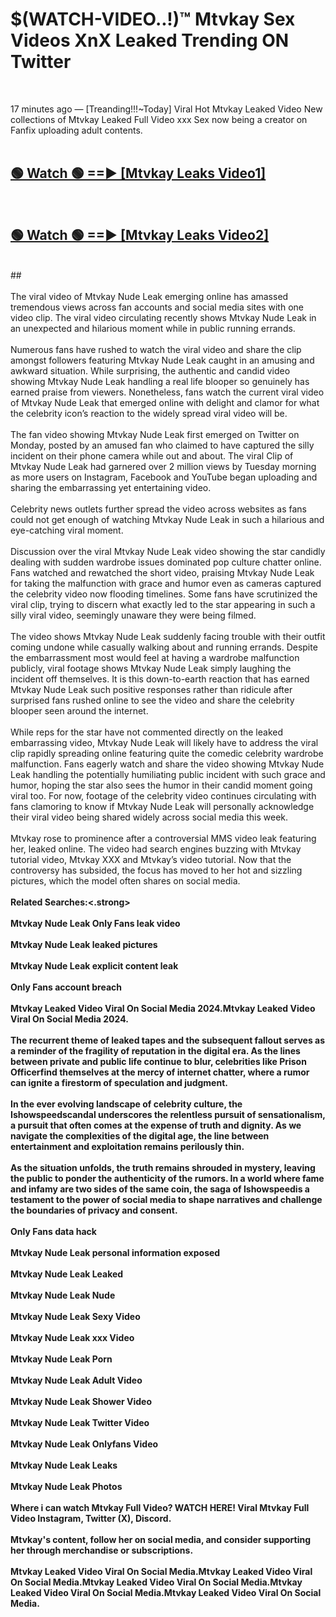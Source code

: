 # $(WATCH-VIDEO..!)™ Mtvkay Sex Videos XnX Leaked Trending ON Twitter<br>
<br>

17 minutes ago — [Treanding!!!~Today] Viral Hot Mtvkay Leaked Video New collections of Mtvkay Leaked Full Video xxx Sex now being a creator on Fanfix uploading adult contents.
<br>
 <br>

##  <a href="https://best2vid.blogspot.com?title=Mtvkay">🟢 Watch 🟢 ==► [Mtvkay Leaks Video1]</a><br>
  <br>

##  <a href="https://best2vid.blogspot.com?title=Mtvkay">🟢 Watch 🟢 ==► [Mtvkay Leaks Video2]</a><br>
  <br>
  ##
  <br>
  <br>
The viral video of Mtvkay Nude Leak emerging online has amassed tremendous views across fan accounts and social media sites with one video clip. The viral video circulating recently shows Mtvkay Nude Leak in an unexpected and hilarious moment while in public running errands.
<br><br>
Numerous fans have rushed to watch the viral video and share the clip amongst followers featuring Mtvkay Nude Leak caught in an amusing and awkward situation. While surprising, the authentic and candid video showing Mtvkay Nude Leak handling a real life blooper so genuinely has earned praise from viewers. Nonetheless, fans watch the current viral video of Mtvkay Nude Leak that emerged online with delight and clamor for what the celebrity icon’s reaction to the widely spread viral video will be.
<br><br>
The fan video showing Mtvkay Nude Leak first emerged on Twitter on Monday, posted by an amused fan who claimed to have captured the silly incident on their phone camera while out and about. The viral Clip of Mtvkay Nude Leak had garnered over 2 million views by Tuesday morning as more users on Instagram, Facebook and YouTube began uploading and sharing the embarrassing yet entertaining video.
<br><br>
Celebrity news outlets further spread the video across websites as fans could not get enough of watching Mtvkay Nude Leak in such a hilarious and eye-catching viral moment.
<br><br>
Discussion over the viral Mtvkay Nude Leak video showing the star candidly dealing with sudden wardrobe issues dominated pop culture chatter online. Fans watched and rewatched the short video, praising Mtvkay Nude Leak for taking the malfunction with grace and humor even as cameras captured the celebrity video now flooding timelines. Some fans have scrutinized the viral clip, trying to discern what exactly led to the star appearing in such a silly viral video, seemingly unaware they were being filmed.
<br><br>
The video shows Mtvkay Nude Leak suddenly facing trouble with their outfit coming undone while casually walking about and running errands. Despite the embarrassment most would feel at having a wardrobe malfunction publicly, viral footage shows Mtvkay Nude Leak simply laughing the incident off themselves. It is this down-to-earth reaction that has earned Mtvkay Nude Leak such positive responses rather than ridicule after surprised fans rushed online to see the video and share the celebrity blooper seen around the internet.
<br><br>
While reps for the star have not commented directly on the leaked embarrassing video, Mtvkay Nude Leak will likely have to address the viral clip rapidly spreading online featuring quite the comedic celebrity wardrobe malfunction. Fans eagerly watch and share the video showing Mtvkay Nude Leak handling the potentially humiliating public incident with such grace and humor, hoping the star also sees the humor in their candid moment going viral too. For now, footage of the celebrity video continues circulating with fans clamoring to know if Mtvkay Nude Leak will personally acknowledge their viral video being shared widely across social media this week.
<br><br>
Mtvkay rose to prominence after a controversial MMS video leak featuring her, leaked online. The video had search engines buzzing with Mtvkay tutorial video, Mtvkay XXX and Mtvkay’s video tutorial. Now that the controversy has subsided, the focus has moved to her hot and sizzling pictures, which the model often shares on social media.
<br><br>
<strong>Related Searches:<.strong>
<br><br>
Mtvkay Nude Leak Only Fans leak video
<br><br>
Mtvkay Nude Leak leaked pictures
<br><br>
Mtvkay Nude Leak explicit content leak
<br><br>
Only Fans account breach
<br><br>
Mtvkay Leaked Video Viral On Social Media 2024.Mtvkay Leaked Video Viral On Social Media 2024.
<br><br>
The recurrent theme of leaked tapes and the subsequent fallout serves as a reminder of the fragility of reputation in the digital era. As the lines between private and public life continue to blur, celebrities like Prison Officerfind themselves at the mercy of internet chatter, where a rumor can ignite a firestorm of speculation and judgment.
<br><br>
In the ever evolving landscape of celebrity culture, the Ishowspeedscandal underscores the relentless pursuit of sensationalism, a pursuit that often comes at the expense of truth and dignity. As we navigate the complexities of the digital age, the line between entertainment and exploitation remains perilously thin.
<br><br>
As the situation unfolds, the truth remains shrouded in mystery, leaving the public to ponder the authenticity of the rumors. In a world where fame and infamy are two sides of the same coin, the saga of Ishowspeedis a testament to the power of social media to shape narratives and challenge the boundaries of privacy and consent.
<br><br>
Only Fans data hack
<br><br>
Mtvkay Nude Leak personal information exposed
<br><br>
Mtvkay Nude Leak Leaked
<br><br>
Mtvkay Nude Leak Nude
<br><br>
Mtvkay Nude Leak Sexy Video
<br><br>
Mtvkay Nude Leak xxx Video
<br><br>
Mtvkay Nude Leak Porn
<br><br>
Mtvkay Nude Leak Adult Video
<br><br>
Mtvkay Nude Leak Shower Video
<br><br>
Mtvkay Nude Leak Twitter Video
<br><br>
Mtvkay Nude Leak Onlyfans Video
<br><br>
Mtvkay Nude Leak Leaks
<br><br>
Mtvkay Nude Leak Photos
<br><br>
Where i can watch Mtvkay Full Video? WATCH HERE! Viral Mtvkay Full Video Instagram, Twitter (X), Discord.
<br><br>
Mtvkay's content, follow her on social media, and consider supporting her through merchandise or subscriptions.
<br><br>
Mtvkay Leaked Video Viral On Social Media.Mtvkay Leaked Video Viral On Social Media.Mtvkay Leaked Video Viral On Social Media.Mtvkay Leaked Video Viral On Social Media.Mtvkay Leaked Video Viral On Social Media.
